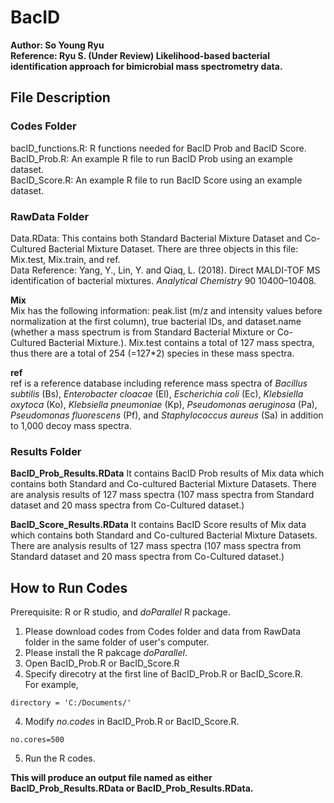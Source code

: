 # BacID 
**Author: So Young Ryu <br />**
**Reference: Ryu S. (Under Review) Likelihood-based bacterial identification approach for bimicrobial mass spectrometry data. <br />**

## File Description
### Codes Folder
bacID_functions.R: R functions needed for BacID Prob and BacID Score. <br />
BacID_Prob.R: An example R file to run BacID Prob using an example dataset. <br />
BacID_Score.R: An example R file to run BacID Score using an example dataset. <br />

### RawData Folder
Data.RData: This contains both Standard Bacterial Mixture Dataset and Co-Cultured Bacterial Mixture Dataset. There are three objects in this file: Mix.test, Mix.train, and ref. <br /> 
Data Reference: Yang, Y., Lin, Y. and Qiaq, L. (2018). Direct MALDI-TOF MS identification of bacterial mixtures. *Analytical Chemistry* 90 10400–10408. <br /> 

**Mix** <br /> 
Mix has the following information: peak.list (m/z and intensity values before normalization at the first column), true bacterial IDs, and dataset.name (whether a mass spectrum is from Standard Bacterial Mixture or Co-Cultured Bacterial Mixture.). Mix.test contains a total of 127 mass spectra, thus there are a total of 254 (=127*2) species in these mass spectra. <br />

**ref** <br />
ref is a reference database including  reference mass spectra of *Bacillus subtilis* (Bs), *Enterobacter cloacae* (El), *Escherichia coli* (Ec), *Klebsiella oxytoca* (Ko), *Klebsiella pneumoniae* (Kp), *Pseudomonas aeruginosa* (Pa), *Pseudomonas fluorescens* (Pf), and *Staphylococcus aureus* (Sa) in addition to 1,000 decoy mass spectra. <br />

### Results Folder
**BacID_Prob_Results.RData**
It contains BacID Prob results of Mix data which contains both Standard and Co-cultured Bacterial Mixture Datasets. There are analysis results of 127 mass spectra (107 mass spectra from Standard dataset and 20 mass spectra from Co-Cultured dataset.) <br />

**BacID_Score_Results.RData**
It contains BacID Score results of Mix data which contains both Standard and Co-cultured Bacterial Mixture Datasets. There are analysis results of 127 mass spectra (107 mass spectra from Standard dataset and 20 mass spectra from Co-Cultured dataset.)

## How to Run Codes
Prerequisite: R or R studio, and *doParallel* R package. <br />
1. Please download codes from Codes folder and data from RawData folder in the same folder of user's computer. <br />
2. Please install the R pakcage *doParallel*. <br />
3. Open BacID_Prob.R or BacID_Score.R <br />
4. Specify direcotry at the first line of BacID_Prob.R or BacID_Score.R. <br />
For example, <br />
```
directory = 'C:/Documents/'
```
4. Modify *no.codes* in BacID_Prob.R or BacID_Score.R. <br />
```
no.cores=500
```
5. Run the R codes. <br />

**This will produce an output file named as either BacID_Prob_Results.RData or BacID_Prob_Results.RData.**



